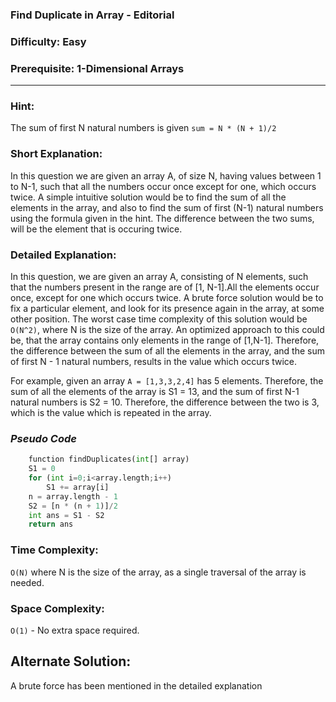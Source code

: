 ### **Find Duplicate in Array - Editorial**
### **Difficulty: Easy**
### **Prerequisite: 1-Dimensional Arrays**
---
### **Hint**:
The sum of first N natural numbers is given `sum = N * (N + 1)/2`

### **Short Explanation**:
In this question we are given an array A, of size N, having values between 1 to N-1, such that all the numbers occur once except for one, which occurs twice. A simple intuitive solution would be to find the sum of all the elements in the array, and also to find the sum of first (N-1) natural numbers using the formula given in the hint. The difference between the two sums, will be the element that is occuring twice.

### **Detailed Explanation**:
In this question, we are given an array A, consisting of N elements, such that the numbers present in the range are of [1, N-1].All the elements occur once, except for one which occurs twice. A brute force solution would be to fix a particular element, and look for its presence again in the array, at some other position. The worst case time complexity of this solution would be `O(N^2)`, where N is the size of the array.
An optimized approach to this could be, that the array contains only elements in the range of [1,N-1]. Therefore, the difference between the sum of all the elements in the array, and the sum of first N - 1 natural numbers, results in the value which occurs twice.

For example, given an array `A = [1,3,3,2,4]` has 5 elements. Therefore, the sum of all the elements of the array is S1 = 13, and the sum of first N-1 natural numbers is S2 = 10. Therefore, the difference between the two is 3, which is the value which is repeated in the array. 




### *Pseudo Code*
```python
	function findDuplicates(int[] array)
	S1 = 0
	for (int i=0;i<array.length;i++) 
		S1 += array[i]
	n = array.length - 1
	S2 = [n * (n + 1)]/2
	int ans = S1 - S2
	return ans
```

### Time Complexity:

`O(N)` where N is the size of the array, as a single traversal of the array is needed.

### Space Complexity:

`O(1)` - No extra space required.


## Alternate Solution:
A brute force has been mentioned in the detailed explanation
